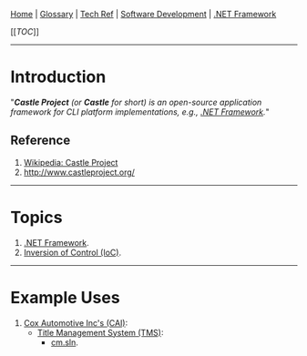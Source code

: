 [Home](/Slalom-LLC/Slalom-Consulting) | [Glossary](/Glossary) | [Tech Ref](/Tech-Ref) | [Software Development](/Tech-Ref/Software-Development) | [.NET Framework](/Tech-Ref/Software-Development/NET-Framework)

[[_TOC_]]

---
# Introduction
"_***Castle Project*** (or ***Castle*** for short) is an open-source application framework for CLI platform implementations, e.g., [.NET Framework](/Tech-Ref/Software-Development/NET-Framework)._"

## Reference
1. [Wikipedia: Castle Project](https://en.wikipedia.org/wiki/Castle_Project)
1. http://www.castleproject.org/

---
# Topics
1. [.NET Framework](/Tech-Ref/Software-Development/NET-Framework).
1. [Inversion of Control (IoC)](/Tech-Ref/Software-Development/IoC-\(Inversion-of-Control\)).

---
# Example Uses
1. [Cox Automotive Inc's (CAI)](/Clients/CAI-\(Cox-Automotive-Inc\)):
   - [Title Management System (TMS)](/Clients/CAI-\(Cox-Automotive-Inc\)/Infrastructure-\(CAI\)/Systems-and-Services-\(CAI\)/TMS):
      - [cm.sln](/Clients/CAI-\(Cox-Automotive-Inc\)/Infrastructure-\(CAI\)/Systems-and-Services-\(CAI\)/TMS/cm.sln#third-party-components).
